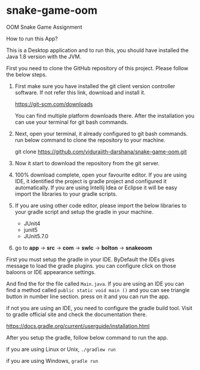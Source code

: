 # snake-game-oom
OOM Snake Game Assignment

How to run this App?

This is a Desktop application and to run this, you should have installed the Java 1.8 version with the JVM.

First you need to clone the GitHub repository of this project.
Please follow the below steps.

1) First make sure you have installed the git client version controller software.
If not refer this link, download and install it.

    https://git-scm.com/downloads

    You can find multiple platform downloads there. After the installation you can use 
    your terminal for git bash commands.


2) Next, open your terminal, it already configured to git bash commands. run below command to clone the repository to your machine.


    git clone https://github.com/vidurajith-darshana/snake-game-oom.git

3) Now it start to download the repository from the git server.


4) 100% download complete, open your favourite editor. If you are using IDE, it identified the project is gradle project and configured it automatically. If you are using Intellij Idea or Eclipse it will be easy import the libraries to your gradle scripts.


5) If you are using other code editor, please import the below libraries to your gradle script and setup the gradle in your machine.
    * JUnit4
    * junit5
    * JUnit5.7.0
   

6) go to **app** -> **src** -> **com** -> **swlc** -> **bolton** -> **snakeoom**

First you must setup the gradle in your IDE. ByDefault the IDEs gives message to load the gradle plugins. you can configure click on those baloons or IDE appearance settings.

And find the for the file called `Main.java`. If you are using an IDE you can find
a method called `public static void main ()` and you can see triangle button in number line section. press on it and you can run the app.

if not you are using an IDE, you need to configure the gradle build tool. Visit to gradle official site and check the documentation there.

https://docs.gradle.org/current/userguide/installation.html

After you setup the gradle, follow below command to run the app.

if you are using Linux or Unix, 
`./gradlew run`

if you are using Windows,
`gradle run`

    
    